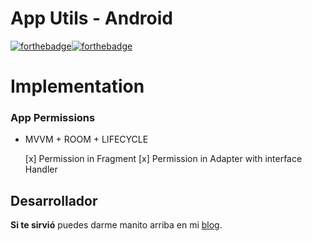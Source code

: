# App Utils - Android
[![forthebadge](https://forthebadge.com/images/badges/built-by-codebabes.svg)](https://forthebadge.com)[![forthebadge](https://forthebadge.com/images/badges/built-for-android.svg)](https://forthebadge.com)

# Implementation
### App Permissions
- MVVM + ROOM + LIFECYCLE

    [x] Permission in Fragment
    [x] Permission in Adapter with interface Handler

## Desarrollador
**Si te sirvió** puedes darme manito arriba en mi [blog](https://www.facebook.com/fahedhermoza/).